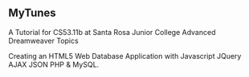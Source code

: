 <h2>MyTunes</h2>

A Tutorial for CS53.11b at Santa Rosa Junior College
Advanced Dreamweaver Topics

Creating an HTML5 Web Database Application with Javascript JQuery AJAX JSON PHP & MySQL.
